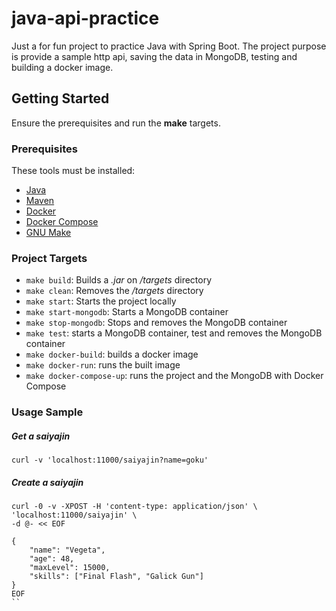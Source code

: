 # java-api-practice

Just a for fun project to practice Java with Spring Boot.
The project purpose is provide a sample http api, saving the data in MongoDB, testing and building a docker image.

## Getting Started

Ensure the prerequisites and run the **make** targets.

### Prerequisites

These tools must be installed:
- [Java](https://www.oracle.com/technetwork/pt/java/javase/downloads/jdk8-downloads-2133151.html)
- [Maven](https://maven.apache.org/)
- [Docker](https://www.docker.com/)
- [Docker Compose](https://docs.docker.com/compose/install/)
- [GNU Make](https://www.gnu.org/software/make/)

### Project Targets


- `make build`: Builds a *.jar* on */targets* directory
- `make clean`: Removes the */targets* directory
- `make start`: Starts the project locally
- `make start-mongodb`: Starts a MongoDB container
- `make stop-mongodb`: Stops and removes the MongoDB container
- `make test`: starts a MongoDB container, test and removes the MongoDB container
- `make docker-build`: builds a docker image
- `make docker-run`: runs the built image
- `make docker-compose-up`: runs the project and the MongoDB with Docker Compose

### Usage Sample

##### Get a saiyajin
```
curl -v 'localhost:11000/saiyajin?name=goku'
```

##### Create a saiyajin
```
curl -0 -v -XPOST -H 'content-type: application/json' \
'localhost:11000/saiyajin' \
-d @- << EOF

{
    "name": "Vegeta",
    "age": 48,
    "maxLevel": 15000,
    "skills": ["Final Flash", "Galick Gun"]
}
EOF
``
